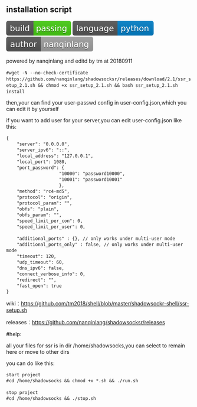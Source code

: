 ## installation script
[![build](https://github.com/SuzukazeAoran/SVG/blob/master/build%20passing.svg)](https://github.com/nanqinlang-shadowsocksr/shadowsocksr-python)
[![language](https://github.com/SuzukazeAoran/SVG/blob/master/language-python-blue.svg)](https://github.com/nanqinlang-shadowsocksr/shadowsocksr-python)
[![author](https://github.com/SuzukazeAoran/SVG/blob/master/author-nanqinlang-lightgrey.svg)](https://github.com/nanqinlang-shadowsocksr/shadowsocksr-python)

powered by nanqinlang and editd by tm at 20180911 

`#wget -N --no-check-certificate https://github.com/nanqinlang/shadowsocksr/releases/download/2.1/ssr_setup_2.1.sh && chmod +x ssr_setup_2.1.sh && bash ssr_setup_2.1.sh install`

then,your can find your user-passwd config in user-config.json,which you can edit it by yourself

if you want to add user for your server,you can edit user-config.json like this:
```
{
    "server": "0.0.0.0",
    "server_ipv6": "::",
    "local_address": "127.0.0.1",
    "local_port": 1080,
    "port_password": {
                    "10000": "password10000",
                    "10001": "password10001"
                    },
    "method": "rc4-md5",
    "protocol": "origin",
    "protocol_param": "",
    "obfs": "plain",
    "obfs_param": "",
    "speed_limit_per_con": 0,
    "speed_limit_per_user": 0,

    "additional_ports" : {}, // only works under multi-user mode
    "additional_ports_only" : false, // only works under multi-user mode
    "timeout": 120,
    "udp_timeout": 60,
    "dns_ipv6": false,
    "connect_verbose_info": 0,
    "redirect": "",
    "fast_open": true
}
```
wiki：https://github.com/tm2018/shell/blob/master/shadowsockr-shell/ssr-setup.sh

releases：https://github.com/nanqinlang/shadowsocksr/releases

#help:

all your files for ssr is in dir /home/shadowsocks,you can select to remain here or move to other dirs

you can do like this:
```
start project 
#cd /home/shadowsocks && chmod +x *.sh && ./run.sh

stop project
#cd /home/shadowsocks && ./stop.sh
```
